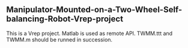 ## Manipulator-Mounted-on-a-Two-Wheel-Self-balancing-Robot-Vrep-project ##
This is a Vrep project. Matlab is used as remote API. TWMM.ttt and TWMM.m should be runned in succession.
